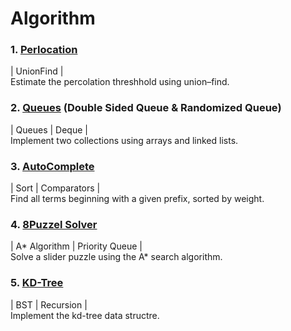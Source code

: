 # Algorithm

### 1. [Perlocation](https://github.com/EstellaYu/Algorithm/tree/master/Perlocation)
| UnionFind |  
Estimate the percolation threshhold using union–find.

### 2. [Queues](https://github.com/EstellaYu/Algorithm/tree/master/queues) (Double Sided Queue & Randomized Queue)
| Queues | Deque |  
Implement two collections using arrays and linked lists.

### 3. [AutoComplete](https://github.com/EstellaYu/Algorithm/tree/master/Autocomplete)
| Sort | Comparators |  
Find all terms beginning with a given prefix, sorted by weight.

### 4. [8Puzzel Solver](https://github.com/EstellaYu/Algorithm/tree/master/8puzzle)
| A* Algorithm | Priority Queue |  
Solve a slider puzzle using the A* search algorithm.

### 5. [KD-Tree](https://github.com/EstellaYu/Algorithm/tree/master/kdtree)
| BST | Recursion |  
Implement the kd-tree data structre.
